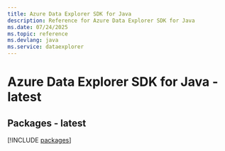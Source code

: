 ```yaml
---
title: Azure Data Explorer SDK for Java
description: Reference for Azure Data Explorer SDK for Java
ms.date: 07/24/2025
ms.topic: reference
ms.devlang: java
ms.service: dataexplorer
---
```

# Azure Data Explorer SDK for Java - latest
## Packages - latest
[!INCLUDE [packages](data-explorer-index.md)]